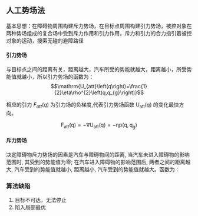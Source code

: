 ## 人工势场法
基本思想：在障碍物周围构建斥力势场，在目标点周围构建引力势场，被控对象在两种势场组成的复合场中受到斥力作用和引力作用，斥力和引力的合力指引着被控对象的运动，搜索无碰的避障路径

#### 引力势场
与目标点之间的距离有关，距离越大，汽车所受的势能就越大，距离越小，所受势能值就越小，所以引力势场的函数为：$$\mathrm{U_{att}\left(q\right)=\frac{1}{2}\eta\rho^{2}\left(q,q_{g}\right)}$$

相应的引力 $F_{att}(q)$ 为引力场的负梯度,代表引力势场函数 $\mathrm{U_{att}\left(q\right)}$ 的变化最快方向。

$$\mathrm{F_{att}(q)=-\nabla U_{att}(q)=-\eta p(q,q_g)}$$

#### 斥力势场
决定障碍物斥力势场的因素是汽车与障碍物间的距离, 当汽车未进入障碍物的影响范围时, 其受到的势能值为零; 在汽车进入障碍物的影响范围后, 两者之间的距离越大, 汽车受到的势能值就越小, 距离越小, 汽车受到的势能值就越大。函数为：


### 算法缺陷
1. 目标不可达，无法停止
2. 陷入局部最优


